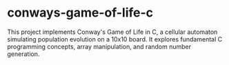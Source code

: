 # conways-game-of-life-c
This project implements Conway's Game of Life in C, a cellular automaton simulating population evolution on a 10x10 board. It explores fundamental C programming concepts, array manipulation, and random number generation.
